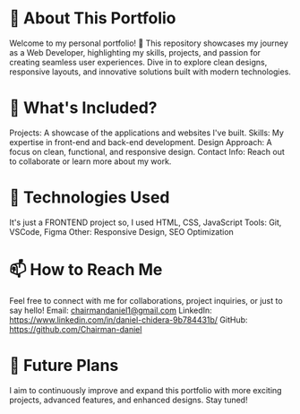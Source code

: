 # 🌟 About This Portfolio
Welcome to my personal portfolio! 🚀 This repository showcases my journey as a Web Developer, highlighting my skills, projects, and passion for creating seamless user experiences. Dive in to explore clean designs, responsive layouts, and innovative solutions built with modern technologies.

# 📂 What's Included?
Projects: A showcase of the applications and websites I've built.
Skills: My expertise in front-end and back-end development.
Design Approach: A focus on clean, functional, and responsive design.
Contact Info: Reach out to collaborate or learn more about my work.

# 🚀 Technologies Used
It's just a FRONTEND project so, I used HTML, CSS, JavaScript
Tools: Git, VSCode, Figma
Other: Responsive Design, SEO Optimization

# 📫 How to Reach Me
Feel free to connect with me for collaborations, project inquiries, or just to say hello!
Email: chairmandaniel1@gmail.com
LinkedIn: https://www.linkedin.com/in/daniel-chidera-9b784431b/
GitHub: https://github.com/Chairman-daniel

# 🎯 Future Plans
I aim to continuously improve and expand this portfolio with more exciting projects, advanced features, and enhanced designs. Stay tuned!

